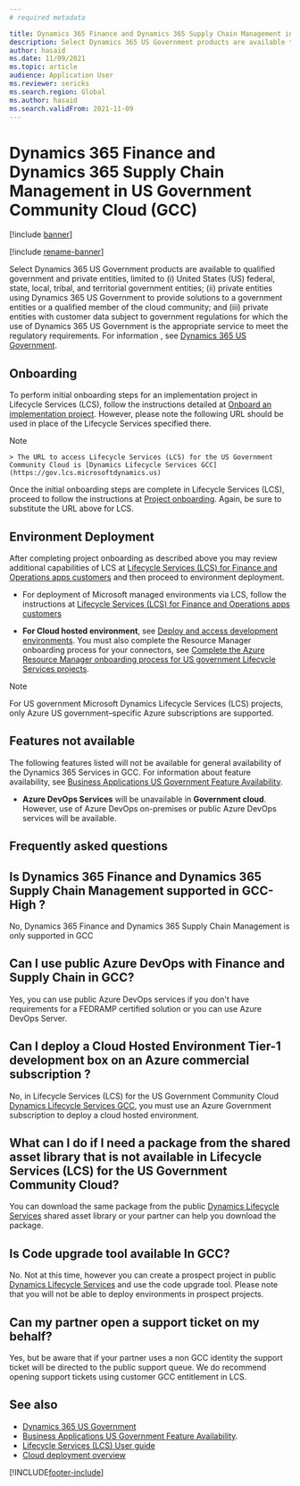 ```yaml
---
# required metadata

title: Dynamics 365 Finance and Dynamics 365 Supply Chain Management in US Government Community Cloud (GCC)
description: Select Dynamics 365 US Government products are available to qualified government and private entities, limited to (i) United States (US) federal, state, local, tribal, and territorial government entities; (ii) private entities using Dynamics 365 US Government to provide solutions to a government entities or a qualified member of the cloud community; and (iii) private entities with customer data subject to government regulations for which the use of Dynamics 365 US Government is the appropriate service to meet the regulatory requirements.
author: hasaid
ms.date: 11/09/2021
ms.topic: article
audience: Application User
ms.reviewer: sericks
ms.search.region: Global
ms.author: hasaid
ms.search.validFrom: 2021-11-09
---
```


# Dynamics 365 Finance and Dynamics 365 Supply Chain Management in US Government Community Cloud (GCC)

[!include [banner](../includes/banner.md)]

[!include [rename-banner](~/includes/cc-data-platform-banner.md)]

Select Dynamics 365 US Government products are available to qualified government and private entities, limited to (i) United States (US) federal, state, local, tribal, and territorial government entities; (ii) private entities using Dynamics 365 US Government to provide solutions to a government entities or a qualified member of the cloud community; and (iii) private entities with customer data subject to government regulations for which the use of Dynamics 365 US Government is the appropriate service to meet the regulatory requirements.
For information , see [Dynamics 365 US Government](/power-platform/admin/microsoft-dynamics-365-government).

## Onboarding

To perform initial onboarding steps for an implementation project in Lifecycle Services (LCS), follow the instructions detailed at [Onboard an implementation project](../../../fin-ops-core/fin-ops/imp-lifecycle/onboard.md). However, please note the following URL should be used in place of the Lifecycle Services specified there.

 > [!NOTE]
    > The URL to access Lifecycle Services (LCS) for the US Government Community Cloud is [Dynamics Lifecycle Services GCC](https://gov.lcs.microsoftdynamics.us)

Once the initial onboarding steps are complete in Lifecycle Services (LCS), proceed to follow the instructions at [Project onboarding](../lifecycle-services/project-onboarding.md). Again, be sure to substitute the URL above for LCS.

## Environment Deployment

After completing project onboarding as described above you may review additional capabilities of LCS at [Lifecycle Services (LCS) for Finance and Operations apps customers](../../../fin-ops-core/dev-itpro/lifecycle-services/lcs-works-lcs.md) and then proceed to environment deployment. 

- For deployment of Microsoft managed environments via LCS, follow the instructions at [Lifecycle Services (LCS) for Finance and Operations apps customers](../../../fin-ops-core/dev-itpro/lifecycle-services/lcs-works-lcs.md#new-deployment-experience)  

- **For Cloud hosted environment**, see [Deploy and access development environments](../../../fin-ops-core/dev-itpro/dev-tools/access-instances.md). You must also complete the Resource Manager onboarding process for your connectors, see [Complete the Azure Resource Manager onboarding process for US government Lifecycle Services projects](arm-onbarding-us-goverment.md).

> [!NOTE]
> For US government Microsoft Dynamics Lifecycle Services (LCS) projects, only Azure US government–specific Azure subscriptions are supported.
  
## Features not available

The following features listed will not be available for general availability of the Dynamics 365 Services in GCC. For information about feature availability, see [Business Applications US Government Feature Availability](https://aka.ms/BAPFunctionalParity).

-   **Azure DevOps Services** will be unavailable in **Government cloud**. However, use of Azure DevOps on-premises or public Azure DevOps services will be available.


## Frequently asked questions

## Is Dynamics 365 Finance and Dynamics 365 Supply Chain Management supported in GCC-High ?
No, Dynamics 365 Finance and Dynamics 365 Supply Chain Management is only supported in GCC

## Can I use public Azure DevOps with Finance and Supply Chain in GCC?
Yes, you can use public Azure DevOps services if you don't have requirements for a FEDRAMP certified solution or you can use Azure DevOps Server.


## Can I deploy a Cloud Hosted Environment Tier-1 development box on an Azure commercial subscription ?
No, in Lifecycle Services (LCS) for the US Government Community Cloud [Dynamics Lifecycle Services GCC](https://gov.lcs.microsoftdynamics.us), you must use an Azure Government subscription to deploy a cloud hosted environment.

## What can I do if I need a package from the shared asset library that is not available in Lifecycle Services (LCS) for the US Government Community Cloud?
You can download the same package from the public [Dynamics Lifecycle Services](https://lcs.dynamics.com) shared asset library or your partner can help you download the package.

## Is Code upgrade tool available In GCC?
No. Not at this time, however you can create a prospect project in public [Dynamics Lifecycle Services](https://lcs.dynamics.com) and use the code upgrade tool. Please note that you will not be able to deploy environments in prospect projects. 

## Can my partner open a support ticket on my behalf?
Yes, but be aware that if your partner uses a non GCC identity the support ticket will be directed to the public support queue. We do recommend opening support tickets using customer GCC entitlement in LCS.


## See also

- 	[Dynamics 365 US Government](/power-platform/admin/microsoft-dynamics-365-government)
- 	[Business Applications US Government Feature Availability](https://aka.ms/BAPFunctionalParity).
- 	[Lifecycle Services (LCS) User guide](../../../fin-ops-core/dev-itpro/lifecycle-services/lcs-user-guide.md)  
-  [Cloud deployment overview](../../../fin-ops-core/dev-itpro/deployment/cloud-deployment-overview.md)



[!INCLUDE[footer-include](../../../includes/footer-banner.md)]
